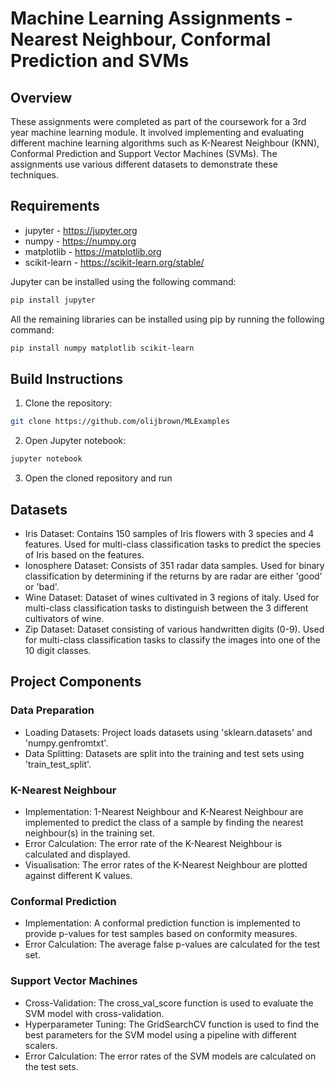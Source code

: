 # Machine Learning Assignments - Nearest Neighbour, Conformal Prediction and SVMs

## Overview
These assignments were completed as part of the coursework for a 3rd year machine learning module.
It involved implementing and evaluating different machine learning algorithms such as K-Nearest Neighbour (KNN), Conformal Prediction and Support Vector Machines (SVMs).
The assignments use various different datasets to demonstrate these techniques.

## Requirements
- jupyter - https://jupyter.org
- numpy - https://numpy.org
- matplotlib - https://matplotlib.org
- scikit-learn - https://scikit-learn.org/stable/

Jupyter can be installed using the following command:
```bash
pip install jupyter
```

All the remaining libraries can be installed using pip by running the following command:
```bash
pip install numpy matplotlib scikit-learn
```

## Build Instructions
1. Clone the repository:
```bash
git clone https://github.com/olijbrown/MLExamples
```

2. Open Jupyter notebook:
```bash
jupyter notebook
```

3. Open the cloned repository and run

## Datasets
- Iris Dataset: Contains 150 samples of Iris flowers with 3 species and 4 features. Used for multi-class classification tasks to predict the species of Iris based on the features.
- Ionosphere Dataset: Consists of 351 radar data samples. Used for binary classification by determining if the returns by are radar are either 'good' or 'bad'.
- Wine Dataset: Dataset of wines cultivated in 3 regions of italy. Used for multi-class classification tasks to distinguish between the 3 different cultivators of wine.
- Zip Dataset: Dataset consisting of various handwritten digits (0-9). Used for multi-class classification tasks to classify the images into one of the 10 digit classes.

## Project Components

### Data Preparation
- Loading Datasets: Project loads datasets using 'sklearn.datasets' and 'numpy.genfromtxt'.
- Data Splitting: Datasets are split into the training and test sets using 'train_test_split'.

### K-Nearest Neighbour
- Implementation: 1-Nearest Neighbour and K-Nearest Neighbour are implemented to predict the class of a sample by finding the nearest neighbour(s) in the training set.
- Error Calculation: The error rate of the K-Nearest Neighbour is calculated and displayed.
- Visualisation: The error rates of the K-Nearest Neighbour are plotted against different K values.

### Conformal Prediction
- Implementation: A conformal prediction function is implemented to provide p-values for test samples based on conformity measures.
- Error Calculation: The average false p-values are calculated for the test set. 

### Support Vector Machines
- Cross-Validation: The cross_val_score function is used to evaluate the SVM model with cross-validation.
- Hyperparameter Tuning: The GridSearchCV function is used to find the best parameters for the SVM model using a pipeline with different scalers.
- Error Calculation: The error rates of the SVM models are calculated on the test sets.
